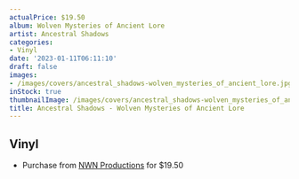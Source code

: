 ```yaml
---
actualPrice: $19.50
album: Wolven Mysteries of Ancient Lore
artist: Ancestral Shadows
categories:
- Vinyl
date: '2023-01-11T06:11:10'
draft: false
images:
- /images/covers/ancestral_shadows-wolven_mysteries_of_ancient_lore.jpg
inStock: true
thumbnailImage: /images/covers/ancestral_shadows-wolven_mysteries_of_ancient_lore-thumb.jpg
title: Ancestral Shadows - Wolven Mysteries of Ancient Lore
---
```


## Vinyl
* Purchase from [NWN Productions](http://shop.nwnprod.com/index.php?route=product/product&path=75&product_id=27774&sort=pd.name&order=ASC) for $19.50
